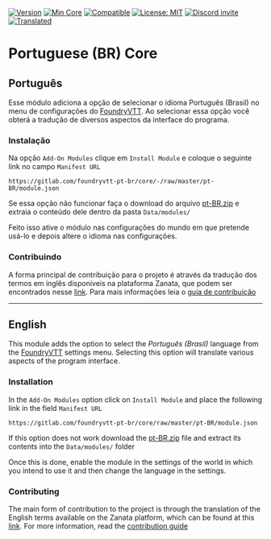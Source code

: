[![Version](https://img.shields.io/badge/dynamic/json?color=blue&label=Version&prefix=v&query=version&url=https%3A%2F%2Fgitlab.com%2Ffoundryvtt-pt-br%2Fcore%2F-%2Fraw%2Fmaster%2Fpt-BR%2Fmodule.json)](https://gitlab.com/foundryvtt-pt-br/core) [![Min Core](https://img.shields.io/badge/dynamic/json?color=brightgreen&label=Min%20Core&prefix=v&query=minimumCoreVersion&url=https%3A%2F%2Fgitlab.com%2Ffoundryvtt-pt-br%2Fcore%2F-%2Fraw%2Fmaster%2Fpt-BR%2Fmodule.json)](http://foundryvtt.com/) [![Compatible](https://img.shields.io/badge/dynamic/json?color=brightgreen&label=Compatible&prefix=v&query=compatibleCoreVersion&url=https%3A%2F%2Fgitlab.com%2Ffoundryvtt-pt-br%2Fcore%2F-%2Fraw%2Fmaster%2Fpt-BR%2Fmodule.json)](http://foundryvtt.com/) [![License: MIT](https://img.shields.io/badge/License-MIT-yellow)](https://opensource.org/licenses/MIT) [![Discord invite](https://img.shields.io/badge/Chat-on_Discord-blue?logo=discord&logoColor=white)](https://discordapp.com/invite/DDBZUDf) [![Translated](https://img.shields.io/endpoint?url=https://l10n.creativelabs.dev/fvtt-core)](https://www.transifex.com/foundryvtt-brasil/fvtt-core/)



Portuguese (BR) Core
=================================

## Português

Esse módulo adiciona a opção de selecionar o idioma Português (Brasil) no menu de configurações do [FoundryVTT](http://foundryvtt.com/ "Foundry Virtual Tabletop"). Ao selecionar essa opção você obterá a tradução de diversos aspectos da interface do programa.

### Instalação

Na opção `Add-On Modules` clique em `Install Module` e coloque o seguinte link no campo `Manifest URL`

`https://gitlab.com/foundryvtt-pt-br/core/-/raw/master/pt-BR/module.json`

Se essa opção não funcionar faça o download do arquivo [pt-BR.zip](https://gitlab.com/foundryvtt-pt-br/core/-/jobs/artifacts/master/raw/pt-BR.zip?job=build "pt-BR.zip") e extraia o conteúdo dele dentro da pasta `Data/modules/`

Feito isso ative o módulo nas configurações do mundo em que pretende usá-lo e depois altere o idioma nas configurações.

### Contribuindo

A forma principal de contribuição para o projeto é através da tradução dos termos em inglês disponiveis na plataforma Zanata, que podem ser encontrados nesse [link](https://translate.zanata.org/project/view/fvtt-core "Zanata - FVTT Core"). Para mais informações leia o [guia de contribuição](CONTRIBUTING.md "Guia de contribuição")


---




## English

This module adds the option to select the *Português (Brasil)* language from the [FoundryVTT](http://foundryvtt.com/ "Foundry Virtual Tabletop") settings menu. Selecting this option will translate various aspects of the program interface.


### Installation

In the `Add-On Modules` option click on `Install Module` and place the following link in the field `Manifest URL`

`https://gitlab.com/foundryvtt-pt-br/core/raw/master/pt-BR/module.json`

If this option does not work download the [pt-BR.zip](https://gitlab.com/foundryvtt-pt-br/core/-/jobs/artifacts/master/raw/pt-BR.zip?job=build "pt-BR.zip") file and extract its contents into the `Data/modules/` folder

Once this is done, enable the module in the settings of the world in which you intend to use it and then change the language in the settings.

### Contributing

The main form of contribution to the project is through the translation of the English terms available on the Zanata platform, which can be found at this [link](https://translate.zanata.org/project/view/fvtt-core "Zanata - FVTT Core"). For more information, read the [contribution guide](CONTRIBUTING.md "Contribution guide")
